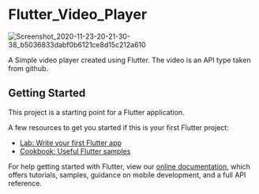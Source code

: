# Flutter_Video_Player
![Screenshot_2020-11-23-20-21-30-38_b5036833dabf0b6121ce8d15c212a610](https://user-images.githubusercontent.com/73152930/99977599-ded3d380-2dca-11eb-9540-a65d839a0d87.png)

A Simple video player created using Flutter.
The video is an API type taken from github.
## Getting Started

This project is a starting point for a Flutter application.

A few resources to get you started if this is your first Flutter project:

- [Lab: Write your first Flutter app](https://flutter.dev/docs/get-started/codelab)
- [Cookbook: Useful Flutter samples](https://flutter.dev/docs/cookbook)

For help getting started with Flutter, view our
[online documentation](https://flutter.dev/docs), which offers tutorials,
samples, guidance on mobile development, and a full API reference.
